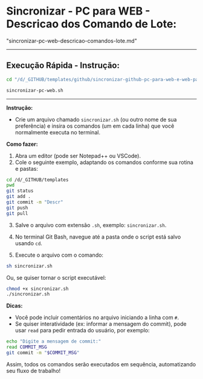 # Sincronizar - PC para WEB - Descricao dos Comando de Lote:
"sincronizar-pc-web-descricao-comandos-lote.md"

---

## **Execução Rápida - Instrução:**
```bash
cd "/d/_GITHUB/templates/github/sincronizar-github-pc-para-web-e-web-para-pc/"
```

```bash
sincronizar-pc-web.sh
```

---

**Instrução:**
- Crie um arquivo chamado `sincronizar.sh` (ou outro nome de sua preferência) e insira os comandos (um em cada linha) que você normalmente executa no terminal.

**Como fazer:**
1. Abra um editor (pode ser Notepad++ ou VSCode).
2. Cole o seguinte exemplo, adaptando os comandos conforme sua rotina e pastas:

```bash
cd /d/_GITHUB/templates
pwd
git status
git add .
git commit -m "Descr"
git push
git pull
```

3. Salve o arquivo com extensão `.sh`, exemplo: `sincronizar.sh`.

4. No terminal Git Bash, navegue até a pasta onde o script está salvo usando `cd`.

5. Execute o arquivo com o comando:
```bash
sh sincronizar.sh
```
Ou, se quiser tornar o script executável:
```bash
chmod +x sincronizar.sh
./sincronizar.sh
```

**Dicas:**
- Você pode incluir comentários no arquivo iniciando a linha com `#`.
- Se quiser interatividade (ex: informar a mensagem do commit), pode usar `read` para pedir entrada do usuário, por exemplo:
```bash
echo "Digite a mensagem de commit:"
read COMMIT_MSG
git commit -m "$COMMIT_MSG"
```

Assim, todos os comandos serão executados em sequência, automatizando seu fluxo de trabalho!


